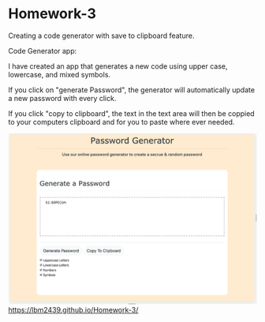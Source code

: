 # Homework-3
Creating a code generator with save to clipboard feature.

Code Generator app:

I have created an app that generates a new code using upper case,
lowercase, and mixed symbols. 

If you click on "generate Password", the generator will automatically
update a new password with every click.

If you click "copy to clipboard", the text in the text area will then be 
coppied to your computers clipboard and for you to paste where ever needed.

![Code Generator App](CodeGenerator.png)
https://lbm2439.github.io/Homework-3/
